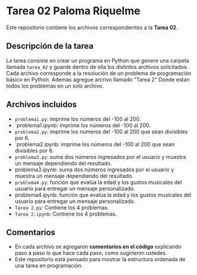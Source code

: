 # Tarea 02 Paloma Riquelme 

Este repositorio contiene los archivos correspondientes a la **Tarea 02**.

## Descripción de la tarea
La tarea consiste en crear un programa en Python que genere una carpeta llamada `tarea_02` y guarde dentro de ella los distintos archivos solicitados.  
Cada archivo corresponde a la resolución de un problema de programación básico en Python.
Ademas agregue arcrivo llamado "Tarea 2" Donde estan todos los problemas en un solo archivo. 

## Archivos incluidos
- `problema1.py`: imprime los números del -100 al 200.
- ´problema1.ipynb: imprime los números del -100 al 200.
- `problema2.py`: imprime los números del -100 al 200 que sean divisibles por 6.
- ´problema2.ipynb: imprime los números del -100 al 200 que sean divisibles por 6.
- `problema3.py`: suma dos números ingresados por el usuario y muestra un mensaje dependiendo del resultado.
- problema3.ipynb:  suma dos números ingresados por el usuario y muestra un mensaje dependiendo del resultado.
- `problema4.py`: función que evalúa la edad y los gustos musicales del usuario para entregar un mensaje personalizado.
- problema4.ipynb:  función que evalúa la edad y los gustos musicales del usuario para entregar un mensaje personalizado.
- `Tarea 2.py`: Contiene los 4 problemas. 
- `Tarea 2.ipynb`: Contiene los 4 problemas. 
## Comentarios
- En cada archivo se agregaron **comentarios en el código** explicando paso a paso lo que hace cada paso, como sugirieron ustedes.
- Este repositorio está pensado para mostrar la estructura ordenada de una tarea en programación.
